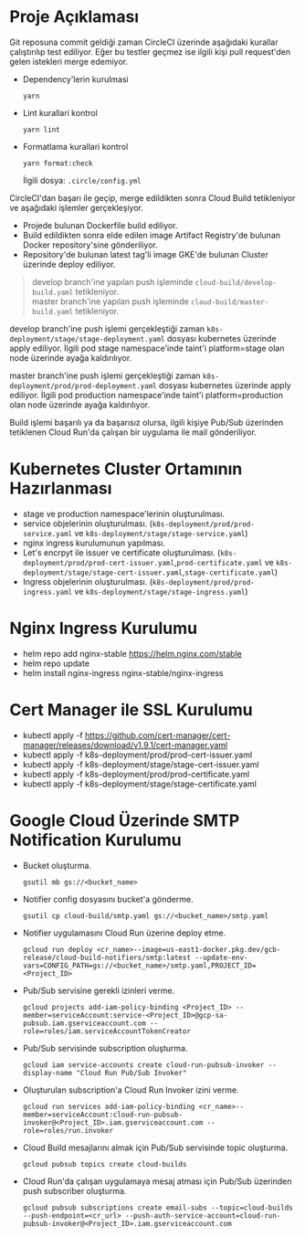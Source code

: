 # Proje Açıklaması
Git reposuna commit geldiği zaman CircleCI üzerinde aşağıdaki kurallar çalıştırılıp test ediliyor. Eğer bu testler geçmez ise ilgili kişi pull request'den gelen istekleri merge edemiyor.

* Dependency'lerin kurulmasi  
    ``` 
    yarn
    ``` 
* Lint kurallari kontrol
    ``` 
    yarn lint
    ```
* Formatlama kurallari kontrol
    ``` 
    yarn format:check
    ```


    İlgili dosya: `.circle/config.yml`

 CircleCI'dan başarı ile geçip, merge edildikten sonra Cloud Build tetikleniyor ve aşağıdaki işlemler gerçekleşiyor.

 * Projede bulunan Dockerfile build ediliyor.
 * Build edildikten sonra elde edilen image Artifact Registry'de bulunan Docker repository'sine gönderiliyor.
 * Repository'de bulunan latest tag'li image GKE'de bulunan Cluster üzerinde deploy ediliyor.

>develop branch'ine yapılan push işleminde `cloud-build/develop-build.yaml` tetikleniyor.  
master branch'ine yapılan push işleminde `cloud-build/master-build.yaml` tetikleniyor.

develop branch'ine push işlemi gerçekleştiği zaman `k8s-deployment/stage/stage-deployment.yaml` dosyası kubernetes üzerinde apply ediliyor. İlgili pod stage namespace'inde taint'i platform=stage olan node üzerinde ayağa kaldırılıyor.  

master branch'ine push işlemi gerçekleştiği zaman `k8s-deployment/prod/prod-deployment.yaml` dosyası kubernetes üzerinde apply ediliyor. İlgili pod production namespace'inde taint'i platform=production olan node üzerinde ayağa kaldırılıyor.

Build işlemi başarılı ya da başarısız olursa, ilgili kişiye Pub/Sub üzerinden tetiklenen Cloud Run'da çalışan bir uygulama ile mail gönderiliyor.

# Kubernetes Cluster Ortamının Hazırlanması
* stage ve production namespace'lerinin oluşturulması.
* service objelerinin oluşturulması. (`k8s-deployment/prod/prod-service.yaml` ve `k8s-deployment/stage/stage-service.yaml`)
* nginx ingress kurulumunun yapılması.
* Let's encrpyt ile issuer ve certificate oluşturulması. (`k8s-deployment/prod/prod-cert-issuer.yaml`,`prod-certificate.yaml` ve `k8s-deployment/stage/stage-cert-issuer.yaml`,`stage-certificate.yaml`)
* Ingress objelerinin oluşturulması. (`k8s-deployment/prod/prod-ingress.yaml` ve `k8s-deployment/stage/stage-ingress.yaml`)

# Nginx Ingress Kurulumu
* helm repo add nginx-stable https://helm.nginx.com/stable
* helm repo update
* helm install nginx-ingress nginx-stable/nginx-ingress


# Cert Manager ile SSL Kurulumu
* kubectl apply -f https://github.com/cert-manager/cert-manager/releases/download/v1.9.1/cert-manager.yaml
* kubectl apply -f k8s-deployment/prod/prod-cert-issuer.yaml
* kubectl apply -f k8s-deployment/stage/stage-cert-issuer.yaml
* kubectl apply -f k8s-deployment/prod/prod-certificate.yaml
* kubectl apply -f k8s-deployment/stage/stage-certificate.yaml

# Google Cloud Üzerinde SMTP Notification Kurulumu
* Bucket oluşturma.
    ``` 
    gsutil mb gs://<bucket_name>
    ```
* Notifier config dosyasını bucket'a gönderme.
    ``` 
    gsutil cp cloud-build/smtp.yaml gs://<bucket_name>/smtp.yaml
    ```
* Notifier uygulamasını Cloud Run üzerine deploy etme.
    ``` 
    gcloud run deploy <cr_name>--image=us-east1-docker.pkg.dev/gcb-release/cloud-build-notifiers/smtp:latest --update-env-vars=CONFIG_PATH=gs://<bucket_name>/smtp.yaml,PROJECT_ID=<Project_ID>
    ```
* Pub/Sub servisine gerekli izinleri verme.
    ``` 
    gcloud projects add-iam-policy-binding <Project_ID> --member=serviceAccount:service-<Project_ID>@gcp-sa-pubsub.iam.gserviceaccount.com --role=roles/iam.serviceAccountTokenCreator

    ```
* Pub/Sub servisinde subscription oluşturma.
    ``` 
    gcloud iam service-accounts create cloud-run-pubsub-invoker --display-name "Cloud Run Pub/Sub Invoker"
    ```
* Oluşturulan subscription'a Cloud Run Invoker izini verme.
    ``` 
    gcloud run services add-iam-policy-binding <cr_name>--member=serviceAccount:cloud-run-pubsub-invoker@<Project_ID>.iam.gserviceaccount.com --role=roles/run.invoker

    ```
* Cloud Build mesajlarını almak için Pub/Sub servisinde topic oluşturma.
    ``` 
    gcloud pubsub topics create cloud-builds

    ```
* Cloud Run'da çalışan uygulamaya mesaj atması için Pub/Sub üzerinden push subscriber oluşturma.
    ``` 
    gcloud pubsub subscriptions create email-subs --topic=cloud-builds --push-endpoint=<cr_url> --push-auth-service-account=cloud-run-pubsub-invoker@<Project_ID>.iam.gserviceaccount.com

    ```

    


